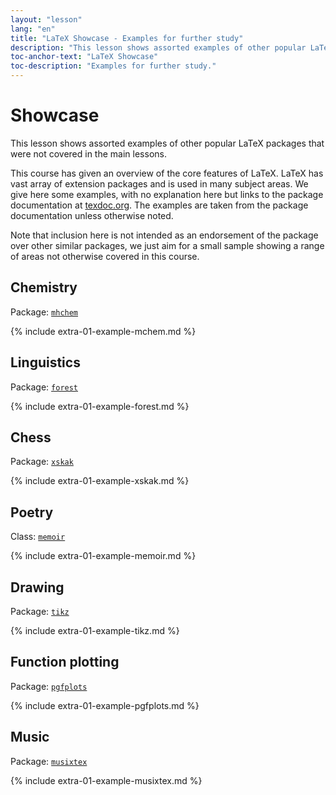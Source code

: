 ```yaml
---
layout: "lesson"
lang: "en"
title: "LaTeX Showcase - Examples for further study"
description: "This lesson shows assorted examples of other popular LaTeX packages that were not covered in the main lessons."
toc-anchor-text: "LaTeX Showcase"
toc-description: "Examples for further study."
---
```


# Showcase

<span
  class="summary">This lesson shows assorted examples of other popular LaTeX packages that were not covered in the main lessons.</span>

This course has given an overview of the core features of LaTeX.
LaTeX has vast array of extension packages and is used in many subject
areas.  We give here some examples, with no explanation here but links
to the package documentation at [texdoc.org](https://texdoc.org).
The examples are taken from the package documentation unless otherwise noted.

<p
  class="hint">Note that inclusion here is not intended as an endorsement of the package over other similar packages, we just aim for a small sample showing a range of areas not otherwise covered in this course.</p>

## Chemistry

Package: [`mhchem`](https://texdoc.org/pkg/mhchem)

{% include extra-01-example-mchem.md %}

## Linguistics

Package: [`forest`](https://texdoc.org/pkg/forest)

{% include extra-01-example-forest.md %}

## Chess

<!-- not 2017 -->
Package: [`xskak`](https://texdoc.org/pkg/xskak)

{% include extra-01-example-xskak.md %}


## Poetry

Class: [`memoir`](https://texdoc.org/pkg/memoir)

{% include extra-01-example-memoir.md %}


## Drawing
<!-- not 2017 -->
Package: [`tikz`](https://texdoc.org/pkg/tikz)


{% include extra-01-example-tikz.md %}


## Function plotting

Package: [`pgfplots`](https://texdoc.org/pkg/pgfplots)


{% include extra-01-example-pgfplots.md %}


## Music

Package: [`musixtex`](https://texdoc.org/pkg/musixtex)



{% include extra-01-example-musixtex.md %}
